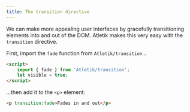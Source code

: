 ```yaml
---
title: The transition directive
---
```


We can make more appealing user interfaces by gracefully transitioning elements into and out of the DOM. Atletik makes this very easy with the `transition` directive.

First, import the `fade` function from `Atletik/transition`...

```html
<script>
	import { fade } from 'Atletik/transition';
	let visible = true;
</script>
```

...then add it to the `<p>` element:

```html
<p transition:fade>Fades in and out</p>
```
